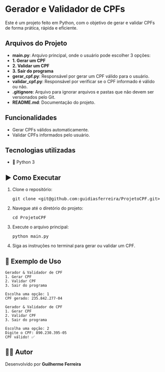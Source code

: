 <h1>Gerador e Validador de CPFs</h1>

<p>Este é um projeto feito em Python, com o objetivo de gerar e validar CPFs de forma prática, rápida e eficiente.</p>

<h2>Arquivos do Projeto</h2>
<ul>
  <li><strong>main.py</strong>: Arquivo principal, onde o usuário pode escolher 3 opções: 
  <li><strong>1. Gerar um CPF</strong></li> 
  <li><strong>2. Validar um CPF</strong></li>
  <li><strong>3. Sair do programa</strong></li>
  </li>

  <li><strong>gerar_cpf.py</strong>: Responsável por gerar um CPF válido para o usuário.</li>
  <li><strong>validar_cpf.py</strong>: Responsável por verificar se o CPF informado é válido ou não.</li>
  <li><strong>.gitignore</strong>: Arquivo para ignorar arquivos e pastas que não devem ser versionados pelo Git.</li>
  <li><strong>README.md</strong>: Documentação do projeto.</li>
</ul>

<h2>Funcionalidades</h2>
<ul>
  <li>Gerar CPFs válidos automaticamente.</li>
  <li>Validar CPFs informados pelo usuário.</li>
</ul>

<h2>Tecnologias utilizadas</h2>
<ul>
    <li>🐍 Python 3</li>
</ul>

<h2>▶️ Como Executar</h2>
<ol>
  <li>Clone o repositório:</li>
  <pre>git clone &lt;git@github.com:guidiasferreira/ProjetoCPF.git&gt;</pre>
  <li>Navegue até o diretório do projeto:</li>
  <pre>cd ProjetoCPF</pre>
  <li>Execute o arquivo principal:</li>
  <pre>python main.py</pre>
  <li>Siga as instruções no terminal para gerar ou validar um CPF.</li>
</ol>

<h2>📖 Exemplo de Uso</h2>

<pre><code>Gerador & Validador de CPF
1. Gerar CPF
2. Validar CPF
3. Sair do programa

Escolha uma opção: 1
CPF gerado: 235.842.277-04
</code></pre>

<pre><code>Gerador & Validador de CPF
1. Gerar CPF
2. Validar CPF
3. Sair do programa

Escolha uma opção: 2
Digite o CPF: 890.230.395-05
CPF válido! ✅
</code></pre>

<h2>👨‍💻 Autor</h2>
<p>Desenvolvido por <b>Guilherme Ferreira</b></p>